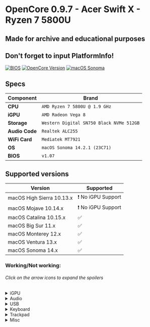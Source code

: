 # OpenCore 0.9.7 - Acer Swift X - Ryzen 7 5800U

## Made for archive and educational purposes
## Don't forget to input PlatformInfo!

[![BIOS](https://img.shields.io/badge/BIOS-1.07-important.svg)]([https://www.dell.com/support/home/en-us/product-support/product/inspiron-13-5370-laptop/drivers](https://www.acer.com/us-en/support/product-support/SFX14-41G/downloads))
[![OpenCore 
Version](https://img.shields.io/badge/OpenCore-0.9.7-cyan?style=default&logo=osano&logoColor=0298e1&color=3f4451
)](https://github.com/acidanthera/OpenCorePkg/releases/latest)
[![macOS 
Sonoma](https://img.shields.io/badge/macOS-14.2.1%20(23C71)-white.svg?logo=apple)](https://www.apple.com/macos/sonoma/)



## Specs

| Component      | Brand                                     |
|----------------|-------------------------------------------|
| **CPU**        | `AMD Ryzen 7 5800U @ 1.9 GHz`             |
| **iGPU**       | `AMD Radeon Vega 8`                       |
| **Storage**    | `Western Digital SN750 Black NVMe 512GB`  |
| **Audio Code** | `Realtek ALC255`                          |
| **WiFi Card**  | `Mediatek MT7921`                         |
| **OS**         | `macOS Sonoma 14.2.1 (23C71)`             |
| **BIOS**       | `v1.07`                                   |

## Supported versions

| Version 	| Supported 	|
|---	|---	|
| macOS High Sierra 10.13.x 	| :heavy_exclamation_mark: No iGPU Support	|
| macOS Mojave 10.14.x 	| :heavy_exclamation_mark: No iGPU Support 	|
| macOS Catalina 10.15.x 	| :white_check_mark: 	|
| macOS Big Sur 11.x 	| :white_check_mark: 	|
| macOS Monterey 12.x 	| :white_check_mark: 	|
| macOS Ventura 13.x 	| :white_check_mark: 	|
| macOS Sonoma 14.x 	| :white_check_mark: 	|


### Working/Not working:

###### Click on the arrow icons to expand the spoilers
<details>
<summary>iGPU</summary>
  
- [x] Backlight support
- [x] HDMI1.4b Output (1920x1080@120Hz)
- [x] Type-C to HDMI Output
- [x] H264 & HEVC
- [ ] VP9 & AV1
</details>

<details>
<summary>Audio</summary>
  
- [x] Internal Speakers
- [x] Internal Microphone
- [x] Combojack Headphones
- [ ] Combojack Microphone
- [x] HDMI Audio Output
- [x] Type-C to HDMI Audio Output
</details>

<details>
<summary>USB</summary>
  
- [x] All USB ports working and mapped
- [x] Webcam (USB based)
</details>

<details>
<summary>Keyboard</summary>
  
- [x] Keyboard (PS2 based)
- [x] F3 & F4 brightness keys
- [x] Print Screen key
- [x] Multimedia control sound keys
</details>

<details>
<summary>Trackpad</summary>
  
- [x] I2C Touchpad with gestures
- [x] Force Touch
</details>


<details>
<summary>Misc</summary>
  
- [ ] Sleep/Wake
- [ ] Fingerprint
- [x] SATA/NVMe PCIe Gen3x4 on M.2 slot
- [x] Sensors CPU, iGPU, Battery, NVMe, Fans
- [x] Native ACPI Battery 8-bit support
- [x] Native NVRAM support
- [x] Recovery (macOS) boot from OpenCore
- [x] Windows 10/Linux boot from OpenCore
- [x] macOS Continuity Camera
</details>

